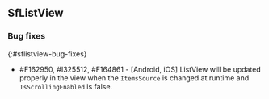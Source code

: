 ## SfListView

### Bug fixes
{:#sflistview-bug-fixes}

* \#F162950, \#I325512, \#F164861 - [Android, iOS] ListView will be updated properly in the view when the `ItemsSource` is changed at runtime and  `IsScrollingEnabled` is false.